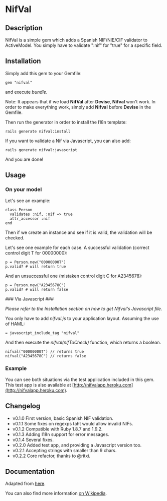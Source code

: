 NifVal
======

Description
-----------

NifVal is a simple gem which adds a Spanish NIF/NIE/CIF validator to
ActiveModel. You simply have to validate ":nif" for "true" for a specific field.

Installation
------------

Simply add this gem to your Gemfile:

    gem "nifval"

and execute <i>bundle</i>.

Note: It appears that if we load <b>NifVal</b> after <b>Devise</b>, <b>Nifval</b> won't work. In order to make everything work, simply add <b>Nifval</b> before <b>Devise</b> in the Gemfile.

Then run the generator in order to install the I18n template:

    rails generate nifval:install

If you want to validate a Nif via Javascript, you can also add:

    rails generate nifval:javascript

And you are done!

Usage
-----

### On your model ###

Let's see an example:

    class Person
      validates :nif, :nif => true
      attr_accessor :nif
    end

Then if we create an instance and see if it is valid, the validation
will be checked.

Let's see one example for each case.
A successful validation (correct control digit T for 00000000):

    p = Person.new("00000000T")
    p.valid? # will return true

And an unsuccessful one (mistaken control digit C for A2345678):

    p = Person.new("A2345678C")
    p.valid? # will return false

### Via Javascript ###

<i>Please refer to the Installation section on how to get Nifval's Javascript
file.</i>

You only have to add <i>nifval.js</i> to your application layout. Assuming the
use of HAML:

    = javascript_include_tag "nifval"

And then execute the <i>nifval(nifToCheck)</i> function, which returns a
boolean.

    nifval("00000000T") // returns true
    nifval("A2345678C") // returns false

### Example ###

You can see both situations via the test application included in this
gem. This test app is also available at
[http://nifvalapp.heroku.com](http://nifvalapp.heroku.com).

Changelog
---------

- v0.1.0 First version, basic Spanish NIF validation.
- v0.1.1 Some fixes on regexps taht would allow invalid NIFs.
- v0.1.2 Compatible with Ruby 1.8.7 and 1.9.2.
- v0.1.3 Adding I18n support for error messages.
- v0.1.4 Several fixes.
- v0.2.0 Added test app, and providing a Javascript version too.
- v0.2.1 Accepting strings with smaller than 9 chars.
- v0.2.2 Core refactor, thanks to @ritxi.

Documentation
-------------

Adapted from [here](http://compartecodigo.com/javascript/validar-nif-cif-nie-segun-ley-vigente-31.html).

You can also find more information [on Wikipedia](http://es.wikipedia.org/wiki/N%C3%BAmero_de_identificaci%C3%B3n_fiscal).
